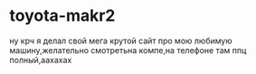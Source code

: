 # toyota-makr2
ну крч я делал свой мега крутой сайт про мою любимую машину,желательно смотретьна компе,на телефоне там ппц полный,аахахах
